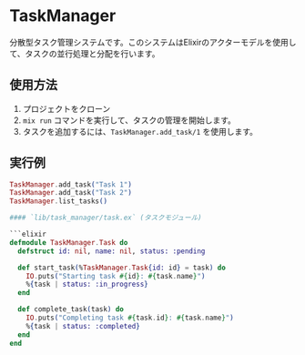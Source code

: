 # TaskManager

分散型タスク管理システムです。このシステムはElixirのアクターモデルを使用して、タスクの並行処理と分配を行います。

## 使用方法

1. プロジェクトをクローン
2. `mix run` コマンドを実行して、タスクの管理を開始します。
3. タスクを追加するには、`TaskManager.add_task/1` を使用します。

## 実行例

```elixir
TaskManager.add_task("Task 1")
TaskManager.add_task("Task 2")
TaskManager.list_tasks()

#### `lib/task_manager/task.ex` (タスクモジュール)

```elixir
defmodule TaskManager.Task do
  defstruct id: nil, name: nil, status: :pending

  def start_task(%TaskManager.Task{id: id} = task) do
    IO.puts("Starting task #{id}: #{task.name}")
    %{task | status: :in_progress}
  end

  def complete_task(task) do
    IO.puts("Completing task #{task.id}: #{task.name}")
    %{task | status: :completed}
  end
end
